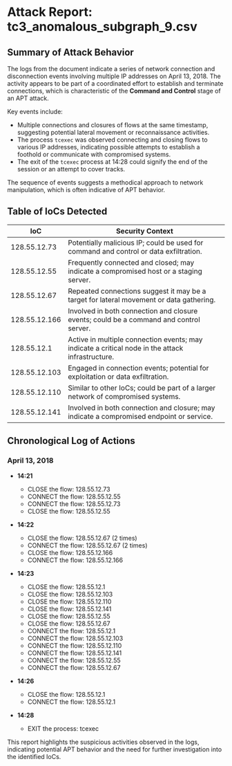 # Attack Report: tc3_anomalous_subgraph_9.csv

## Summary of Attack Behavior

The logs from the document indicate a series of network connection and disconnection events involving multiple IP addresses on April 13, 2018. The activity appears to be part of a coordinated effort to establish and terminate connections, which is characteristic of the **Command and Control** stage of an APT attack. 

Key events include:
- Multiple connections and closures of flows at the same timestamp, suggesting potential lateral movement or reconnaissance activities.
- The process `tcexec` was observed connecting and closing flows to various IP addresses, indicating possible attempts to establish a foothold or communicate with compromised systems.
- The exit of the `tcexec` process at 14:28 could signify the end of the session or an attempt to cover tracks.

The sequence of events suggests a methodical approach to network manipulation, which is often indicative of APT behavior.

## Table of IoCs Detected

| IoC                | Security Context                                                                                     |
|--------------------|-----------------------------------------------------------------------------------------------------|
| 128.55.12.73       | Potentially malicious IP; could be used for command and control or data exfiltration.              |
| 128.55.12.55       | Frequently connected and closed; may indicate a compromised host or a staging server.              |
| 128.55.12.67       | Repeated connections suggest it may be a target for lateral movement or data gathering.             |
| 128.55.12.166      | Involved in both connection and closure events; could be a command and control server.              |
| 128.55.12.1        | Active in multiple connection events; may indicate a critical node in the attack infrastructure.    |
| 128.55.12.103      | Engaged in connection events; potential for exploitation or data exfiltration.                     |
| 128.55.12.110      | Similar to other IoCs; could be part of a larger network of compromised systems.                   |
| 128.55.12.141      | Involved in both connection and closure; may indicate a compromised endpoint or service.            |

## Chronological Log of Actions

### April 13, 2018

- **14:21**
  - CLOSE the flow: 128.55.12.73
  - CONNECT the flow: 128.55.12.55
  - CONNECT the flow: 128.55.12.73
  - CLOSE the flow: 128.55.12.55

- **14:22**
  - CLOSE the flow: 128.55.12.67 (2 times)
  - CONNECT the flow: 128.55.12.67 (2 times)
  - CLOSE the flow: 128.55.12.166
  - CONNECT the flow: 128.55.12.166

- **14:23**
  - CLOSE the flow: 128.55.12.1
  - CLOSE the flow: 128.55.12.103
  - CLOSE the flow: 128.55.12.110
  - CLOSE the flow: 128.55.12.141
  - CLOSE the flow: 128.55.12.55
  - CLOSE the flow: 128.55.12.67
  - CONNECT the flow: 128.55.12.1
  - CONNECT the flow: 128.55.12.103
  - CONNECT the flow: 128.55.12.110
  - CONNECT the flow: 128.55.12.141
  - CONNECT the flow: 128.55.12.55
  - CONNECT the flow: 128.55.12.67

- **14:26**
  - CLOSE the flow: 128.55.12.1
  - CONNECT the flow: 128.55.12.1

- **14:28**
  - EXIT the process: tcexec

This report highlights the suspicious activities observed in the logs, indicating potential APT behavior and the need for further investigation into the identified IoCs.